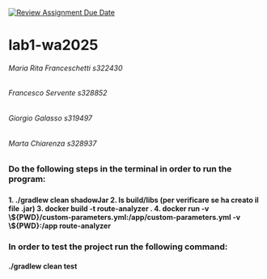 [![Review Assignment Due Date](https://classroom.github.com/assets/deadline-readme-button-22041afd0340ce965d47ae6ef1cefeee28c7c493a6346c4f15d667ab976d596c.svg)](https://classroom.github.com/a/vlo9idtn)
# lab1-wa2025

<h6> Maria Rita Franceschetti s322430 </h6>
<h6> Francesco Servente s328852</h6>
<h6> Giorgio Galasso s319497 </h6>
<h6> Marta Chiarenza s328937</h6>



<h3>Do the following steps in the terminal in order to run the program:<h3>
<h4>
1. ./gradlew clean shadowJar
2. ls build/libs (per verificare se ha creato il file .jar)
3. docker build -t route-analyzer .
4. docker run -v \${PWD}/custom-parameters.yml:/app/custom-parameters.yml -v \${PWD}:/app route-analyzer
   <h4>


<h3> In order to test the project run the following command:</h3>
<h4> ./gradlew clean test </h4>
